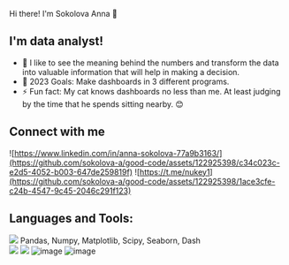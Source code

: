 Hi there! I'm Sokolova Anna 👋

## I'm data analyst! ##

* 🔭 I like to see the meaning behind the numbers and transform the data into valuable information that will help in making a decision.
* 🥅 2023 Goals: Make dashboards in 3 different programs. 
* ⚡ Fun fact: My cat knows dashboards no less than me. At least judging by the time that he spends sitting nearby. 😊

## Connect with me ##
![https://www.linkedin.com/in/anna-sokolova-77a9b3163/](https://github.com/sokolova-a/good-code/assets/122925398/c34c023c-e2d5-4052-b003-647de259819f)
![https://t.me/nukey1](https://github.com/sokolova-a/good-code/assets/122925398/1ace3cfe-c24b-4547-9c45-2046c291f123)

## Languages and Tools: ##
![](https://github.com/sokolova-a/good-code/assets/122925398/7b0ecea8-6f2e-4fef-aa4a-4ad4f4d26502)  Pandas, Numpy, Matplotlib, Scipy, Seaborn, Dash\
![](https://github.com/sokolova-a/good-code/assets/122925398/ca9549fe-3fe9-412d-9392-73366c117354) 
![](https://github.com/sokolova-a/sokolova-a/assets/122925398/605375ce-8d1a-4c82-bd92-5bccd6cd987a)
![image](https://github.com/sokolova-a/sokolova-a/assets/122925398/b15be249-b243-4d97-9647-bf2863a325da)
![image](https://github.com/sokolova-a/sokolova-a/assets/122925398/ca32d3be-33ee-45aa-884b-a552b288de12)




















